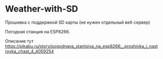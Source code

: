 # Weather-with-SD
Прошивка с поддержкой SD карты (не нужен отдельный веб сервер)

Погодная станция на ESP8266.

Описание тут https://pikabu.ru/story/pogodnaya_stantsiya_na_esp8266__proshivka_i_nastroyka_chast_4_4059254
